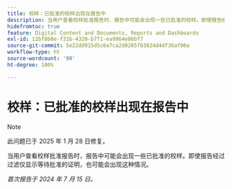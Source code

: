 ```yaml
---
title: 校样：已批准的校样出现在报告中
description: 当用户查看校样批准报告时，报告中可能会出现一些已批准的校样。即使报告经过过滤仅显示等待批准的证明，也可能会出现这种情况。
hidefromtoc: true
feature: Digital Content and Documents, Reports and Dashboards
exl-id: 12bf8b0e-f31b-4320-b7f1-ea9964e86bf7
source-git-commit: 5e22dd915d5c6a7ca2d0285f83824d4df36af06e
workflow-type: ht
source-wordcount: '90'
ht-degree: 100%

---
```


# 校样：已批准的校样出现在报告中

>[!NOTE]
>
>此问题已于 2025 年 1 月 28 日修复。

当用户查看校样批准报告时，报告中可能会出现一些已批准的校样。即使报告经过过滤仅显示等待批准的证明，也可能会出现这种情况。

_首次报告于 2024 年 7 月 15 日。_
